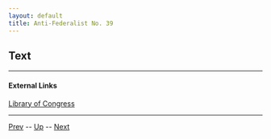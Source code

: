 ```yaml
---
layout: default
title: Anti-Federalist No. 39
---
```


## Text

---
#### External Links
[Library of Congress]()

---

[Prev](38.md) -- [Up](README.md) -- [Next](40.md)

